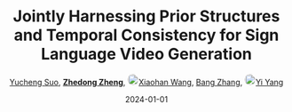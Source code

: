 ---
title: "Jointly Harnessing Prior Structures and Temporal Consistency for Sign Language Video Generation"
collection: publications
permalink: /publication/Jointly-2024
date: 2024-01-01
doi: 10.1145/3648368
keywords: 
venue: 'ACM transactions on multimedia computing, communications, and applications (TOMM)'
paperurl: 'https://zdzheng.xyz/files/TOMM_Suo.pdf'
author: '<a href="https://zdzheng.xyz/authors/Yucheng-Suo" class="author">Yucheng Suo</a>, <strong><a href="https://zdzheng.xyz/authors/Zhedong-Zheng" class="author">Zhedong Zheng</a></strong>, <a href="https://zdzheng.xyz/authors/Xiaohan-Wang" class="author"> <img src="https://zdzheng.xyz/files/xiaohan-wang.jpeg" alt="Xiaohan-Wang" style="border-radius: 50%; height:20px; width:20px">Xiaohan Wang</a>, <a href="https://zdzheng.xyz/authors/Bang-Zhang" class="author">Bang Zhang</a>, <a href="https://zdzheng.xyz/authors/Yi-Yang" class="author"> <img src="https://zdzheng.xyz/files/yi-yang.jpeg" alt="Yi-Yang" style="border-radius: 50%; height:20px; width:20px">Yi Yang</a>'
sqlauthor: '{"@type": "Person","name": "Yucheng Suo}, "{"@type": "Person","name": Zhedong Zheng}, "{"@type": "Person","name": Xiaohan Wang}, "{"@type": "Person","name": Bang Zhang}, "{"@type": "Person","name": Yi Yang}, '
citation: ' Yucheng Suo,  Zhedong Zheng,  Xiaohan Wang,  Bang Zhang,  Yi Yang, &quot;Jointly Harnessing Prior Structures and Temporal Consistency for Sign Language Video Generation.&quot; ACM transactions on multimedia computing, communications, and applications (TOMM), 2024. DOI: 10.1145/3648368'
pub_year: '2024'
bib: >
    @article{suo2024jointly,<br>author = "Suo, Yucheng and Zheng, Zhedong and Wang, Xiaohan and Zhang, Bang and Yang, Yi",<br>title = "Jointly Harnessing Prior Structures and Temporal Consistency for Sign Language Video Generation",<br>journal = "ACM transactions on multimedia computing, communications, and applications (TOMM)",<br>doi = "10.1145/3648368",<br>url = "https://zdzheng.xyz/files/TOMM\_Suo.pdf",<br>year = "2024"
    }

---